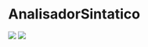 # AnalisadorSintatico

<img src=https://i.imgur.com/hmn3t5G.png/>

<img src=https://i.imgur.com/CS2LT8y.png/>